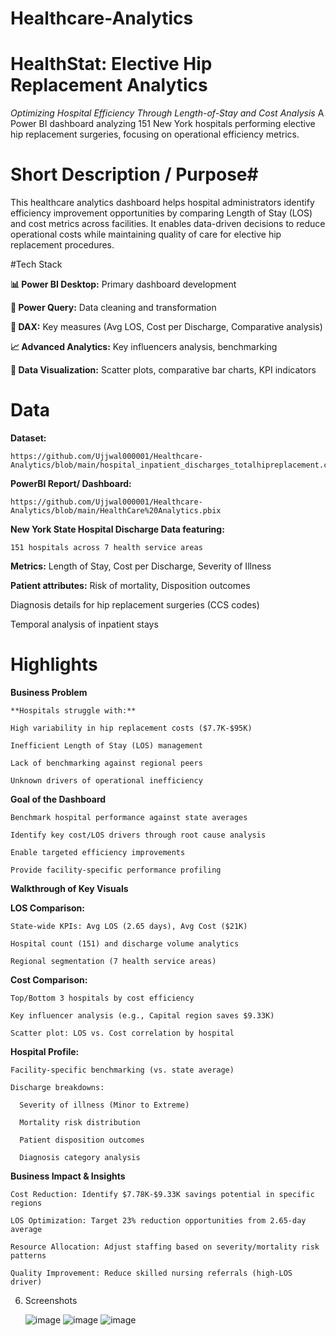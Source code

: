 # Healthcare-Analytics

# HealthStat: Elective Hip Replacement Analytics

*Optimizing Hospital Efficiency Through Length-of-Stay and Cost Analysis*
A Power BI dashboard analyzing 151 New York hospitals performing elective hip replacement surgeries, focusing on operational efficiency metrics.

# Short Description / Purpose#

This healthcare analytics dashboard helps hospital administrators identify efficiency improvement opportunities by comparing Length of Stay (LOS) and cost metrics across facilities. It enables data-driven decisions to reduce operational costs while maintaining quality of care for elective hip replacement procedures.

#Tech Stack

  **📊 Power BI Desktop:** Primary dashboard development

  **🔄 Power Query:** Data cleaning and transformation

  **🧠 DAX:** Key measures (Avg LOS, Cost per Discharge, Comparative analysis)

  **📈 Advanced Analytics:** Key influencers analysis, benchmarking

  **🎨 Data Visualization:** Scatter plots, comparative bar charts, KPI indicators

# Data

**Dataset:**

    https://github.com/Ujjwal000001/Healthcare-Analytics/blob/main/hospital_inpatient_discharges_totalhipreplacement.csv

**PowerBI Report/ Dashboard:**

    https://github.com/Ujjwal000001/Healthcare-Analytics/blob/main/HealthCare%20Analytics.pbix

**New York State Hospital Discharge Data featuring:**

    151 hospitals across 7 health service areas

**Metrics:**  Length of Stay, Cost per Discharge, Severity of Illness

**Patient attributes:** Risk of mortality, Disposition outcomes

Diagnosis details for hip replacement surgeries (CCS codes)

Temporal analysis of inpatient stays

# Highlights

**Business Problem**
    
    **Hospitals struggle with:**

    High variability in hip replacement costs ($7.7K-$95K)

    Inefficient Length of Stay (LOS) management

    Lack of benchmarking against regional peers

    Unknown drivers of operational inefficiency

**Goal of the Dashboard**

    Benchmark hospital performance against state averages

    Identify key cost/LOS drivers through root cause analysis

    Enable targeted efficiency improvements

    Provide facility-specific performance profiling

**Walkthrough of Key Visuals**

  **LOS Comparison:**

    State-wide KPIs: Avg LOS (2.65 days), Avg Cost ($21K)

    Hospital count (151) and discharge volume analytics

    Regional segmentation (7 health service areas)

  **Cost Comparison:**

    Top/Bottom 3 hospitals by cost efficiency

    Key influencer analysis (e.g., Capital region saves $9.33K)

    Scatter plot: LOS vs. Cost correlation by hospital

  **Hospital Profile:**

    Facility-specific benchmarking (vs. state average)

    Discharge breakdowns:

      Severity of illness (Minor to Extreme)

      Mortality risk distribution

      Patient disposition outcomes

      Diagnosis category analysis

  **Business Impact & Insights**
  
    Cost Reduction: Identify $7.78K-$9.33K savings potential in specific regions

    LOS Optimization: Target 23% reduction opportunities from 2.65-day average

    Resource Allocation: Adjust staffing based on severity/mortality risk patterns

    Quality Improvement: Reduce skilled nursing referrals (high-LOS driver)

6. Screenshots

   ![image](https://github.com/user-attachments/assets/89345de9-5403-43a0-aa9e-955730a46adc)
   ![image](https://github.com/user-attachments/assets/88856c10-b12b-4ddd-84a3-52c2a4295953)
   ![image](https://github.com/user-attachments/assets/44abe27c-14ea-4a11-9b4f-7b9dfdfd39ec)



